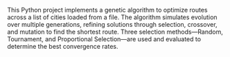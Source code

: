 This Python project implements a genetic algorithm to optimize routes across a list of cities loaded from a file. The algorithm simulates evolution over multiple generations, refining solutions through selection, crossover, and mutation to find the shortest route. Three selection methods—Random, Tournament, and Proportional Selection—are used and evaluated to determine the best convergence rates.
